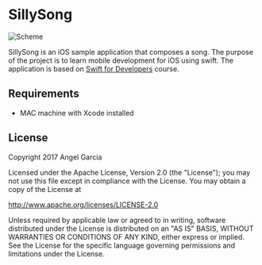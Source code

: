 # SillySong


![Scheme](/readmeImages/SimulatorScreenShot-iPhone8Plus-2017-10-01at20.16.40.png)


SillySong is an iOS sample application that composes a song.
The purpose of the project is to learn mobile development for iOS using swift.
The application is based on [Swift for Developers](https://in.udacity.com/course/swift-for-developers--ud1025) course.


## Requirements
- MAC machine with Xcode installed



## License

Copyright 2017 Angel Garcia

Licensed under the Apache License, Version 2.0 (the "License"); you may not use this file except in compliance with the License. You may obtain a copy of the License at

http://www.apache.org/licenses/LICENSE-2.0

Unless required by applicable law or agreed to in writing, software distributed under the License is distributed on an "AS IS" BASIS, WITHOUT WARRANTIES OR CONDITIONS OF ANY KIND, either express or implied. See the License for the specific language governing permissions and limitations under the License.

